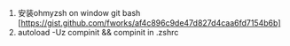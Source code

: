 1. 安装ohmyzsh on window git bash [https://gist.github.com/fworks/af4c896c9de47d827d4caa6fd7154b6b]
2. autoload -Uz compinit && compinit in .zshrc